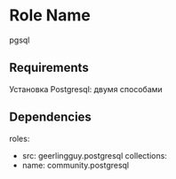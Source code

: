 Role Name
=========

pgsql

Requirements
------------

Установка Postgresql: двумя способами

Dependencies
------------
roles:
  - src: geerlingguy.postgresql
collections:
  - name: community.postgresql